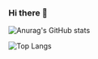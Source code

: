 ### Hi there 👋

![Anurag's GitHub stats](https://github-readme-stats.vercel.app/api?username=LuciferLordKing&show_icons=true&theme=jolly)

![Top Langs](https://github-readme-stats.vercel.app/api/top-langs/?username=LuciferLordKing&theme=cobalt)

<!--
**LuciferLordKing/LuciferLordKing** is a ✨ _special_ ✨ repository because its `README.md` (this file) appears on your GitHub profile.

Here are some ideas to get you started:

- 🔭 I’m currently working on ...
- 🌱 I’m currently learning ...
- 👯 I’m looking to collaborate on ...
- 🤔 I’m looking for help with ...
- 💬 Ask me about ...
- 📫 How to reach me: ...
- 😄 Pronouns: ...
- ⚡ Fun fact: ...
-->
